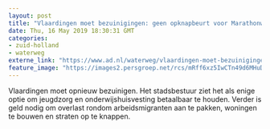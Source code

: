```yaml
---
layout: post
title: "Vlaardingen moet bezuinigingen: geen opknapbeurt voor Marathonweg"
date: Thu, 16 May 2019 18:30:31 GMT
categories: 
- zuid-holland 
- waterweg 
externe_link: "https://www.ad.nl/waterweg/vlaardingen-moet-bezuinigingen-geen-opknapbeurt-voor-marathonweg~a2e8e391/"
feature_image: "https://images2.persgroep.net/rcs/mRff6xz5IwCTn49d6MHuDn0uP7Y/diocontent/102704447/_fitwidth/400/?appId=21791a8992982cd8da851550a453bd7f&quality=0.7"
---
```


Vlaardingen moet opnieuw bezuinigen. Het stadsbestuur ziet het als enige optie om jeugdzorg en onderwijshuisvesting betaalbaar te houden. Verder is geld nodig om overlast rondom arbeidsmigranten aan te pakken, woningen te bouwen en straten op te knappen.
